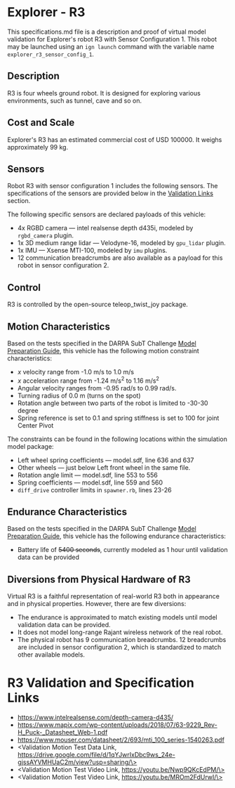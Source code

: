 <!--- This is a Markdown description of a robot model submitted for inclusion in the
DARPA Subterranean Challenge Technology Repository -->
# Explorer - R3
This specifications.md file is a description and proof of virtual model validation for
Explorer's robot R3 with Sensor Configuration 1. This robot may be launched using
an `ign launch` command with the variable name `explorer_r3_sensor_config_1`.

## Description
R3 is four wheels ground robot. It is designed for exploring various environments, such as tunnel, cave and so on.

## Cost and Scale
Explorer's R3 has an estimated commercial cost of USD 100000. It weighs approximately 99 kg.

## Sensors
Robot R3 with sensor configuration 1 includes the following sensors. The specifications of the sensors are provided below in
the [Validation Links](#validation_links) section.

The following specific sensors are declared payloads of this vehicle:

* 4x RGBD camera &mdash; intel realsense depth d435i, modeled by `rgbd_camera` plugin.
* 1x 3D medium range lidar &mdash; Velodyne-16, modeled by `gpu_lidar` plugin.
* 1x IMU &mdash; Xsense MTI-100, modeled by `imu` plugins.
* 12 communication breadcrumbs are also available as a payload for this robot in sensor configuration 2.

## Control
R3 is controlled by the open-source teleop_twist_joy package.

## Motion Characteristics
Based on the tests specified in the DARPA SubT Challenge [Model Preparation
Guide](https://subtchallenge.com/\<fix_me\>), this vehicle has the following motion
constraint characteristics:

* _x_ velocity range from -1.0 m/s to 1.0 m/s
* _x_ acceleration range from -1.24 m/s<sup>2</sup> to 1.16 m/s<sup>2</sup>
* Angular velocity ranges from -0.95 rad/s to 0.99 rad/s.
* Turning radius of 0.0 m (turns on the spot)
* Rotation angle between two parts of the robot is limited to -30-30 degree
* Spring reference is set to 0.1 and spring stiffness is set to 100 for joint Center Pivot

The constraints can be found in the following locations within the simulation model
package:

* Left wheel spring coefficients &mdash; model.sdf, line 636 and 637
* Other wheels &mdash; just below Left front wheel in the same file.
* Rotation angle limit &mdash; model.sdf, line 553 to 556
* Spring coefficients &mdash; model.sdf, line 559 and 560
* `diff_drive` controller limits in `spawner.rb`, lines 23-26

## Endurance Characteristics
Based on the tests specified in the DARPA SubT Challenge [Model Preparation
Guide](https://subtchallenge.com/resources/Simulation_Model_Preparation_Guide.pdf), this vehicle has the following
endurance characteristics:

* Battery life of ~~5400 seconds~~, currently modeled as 1 hour until validation data can be provided 

## Diversions from Physical Hardware of R3
Virtual R3 is a faithful representation of real-world R3 both in appearance and
in physical properties. However, there are few diversions:
* The endurance is approximated to match existing models until model validation data can be provided.
* It does not model long-range Rajant wireless network of the real robot.
* The physical robot has 9 communication breadcrumbs. 12 breadcrumbs are included in sensor configuration 2, which is standardized to match other available models.

# <a name="validation_links"></a>R3 Validation and Specification Links

* https://www.intelrealsense.com/depth-camera-d435/
* https://www.mapix.com/wp-content/uploads/2018/07/63-9229_Rev-H_Puck-_Datasheet_Web-1.pdf
* https://www.mouser.com/datasheet/2/693/mti_100_series-1540263.pdf
* \<Validation Motion Test Data Link, https://drive.google.com/file/d/1qYJwrIxDbc9ws_24e-gjssAYVMHUaC2m/view?usp=sharing/\>
* \<Validation Motion Test Video Link, https://youtu.be/Nwp9QKcEdPM/\>
* \<Validation Motion Test Video Link, https://youtu.be/MROm2FdUrwI/\>

